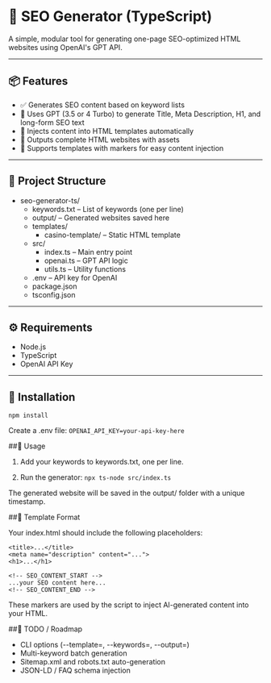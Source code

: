 # 🚀 SEO Generator (TypeScript)

A simple, modular tool for generating one-page SEO-optimized HTML websites using OpenAI's GPT API.

---

## 📦 Features

- ✅ Generates SEO content based on keyword lists
- 🧠 Uses GPT (3.5 or 4 Turbo) to generate Title, Meta Description, H1, and long-form SEO text
- 🔧 Injects content into HTML templates automatically
- 📂 Outputs complete HTML websites with assets
- 📝 Supports templates with markers for easy content injection

---
## 📁 Project Structure
- seo-generator-ts/
  - keywords.txt – List of keywords (one per line)
  - output/ – Generated websites saved here
  - templates/
    - casino-template/ – Static HTML template
  - src/
    - index.ts – Main entry point
    - openai.ts – GPT API logic
    - utils.ts – Utility functions
  - .env – API key for OpenAI
  - package.json
  - tsconfig.json
---

## ⚙️ Requirements

- Node.js
- TypeScript
- OpenAI API Key

---

## 🚀 Installation

```npm install```

Create a .env file:
```OPENAI_API_KEY=your-api-key-here```

##🧠 Usage
1. Add your keywords to keywords.txt, one per line.

2. Run the generator:
```npx ts-node src/index.ts```

The generated website will be saved in the output/ folder with a unique timestamp.

##📝 Template Format

Your index.html should include the following placeholders:
```
<title>...</title>
<meta name="description" content="...">
<h1>...</h1>

<!-- SEO_CONTENT_START -->
...your SEO content here...
<!-- SEO_CONTENT_END -->
```
These markers are used by the script to inject AI-generated content into your HTML.

##📌 TODO / Roadmap
- CLI options (--template=, --keywords=, --output=)
- Multi-keyword batch generation
- Sitemap.xml and robots.txt auto-generation
- JSON-LD / FAQ schema injection

